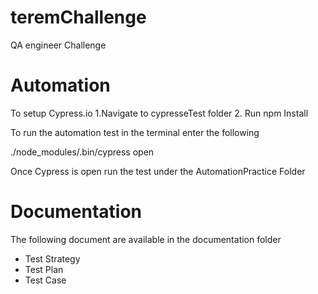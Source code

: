 # teremChallenge
QA engineer Challenge

# Automation
To setup Cypress.io 
1.Navigate to cypresseTest folder
2. Run npm Install

To run the automation test in the terminal enter the following

./node_modules/.bin/cypress open

Once Cypress is open run the test under the AutomationPractice Folder

# Documentation
The following document are available in the documentation folder
* Test Strategy
* Test Plan
* Test Case

